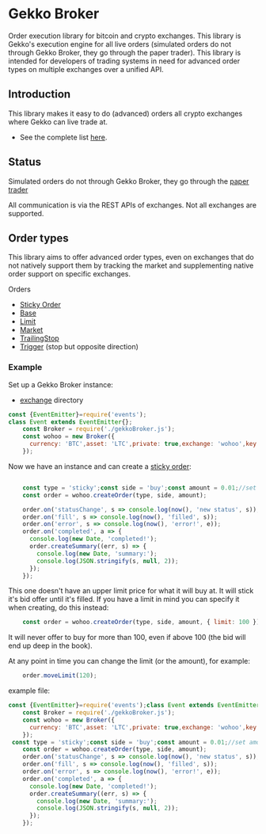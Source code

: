 # Gekko Broker

Order execution library for bitcoin and crypto exchanges. This library is Gekko's execution engine for all live orders (simulated orders do not through Gekko Broker, they go through the paper trader). This library is intended for developers of trading systems in need for advanced order types on multiple exchanges over a unified API.

## Introduction

This library makes it easy to do (advanced) orders all crypto exchanges where Gekko can live trade at. 
* See the complete list [here](https://gekko.wizb.it/docs/introduction/supported_exchanges.html).

## Status
Simulated orders do not through Gekko Broker, they go through the [paper trader](https://github.com/universalbit-dev/gekko-m4-globular-cluster/blob/master/plugins/paperTrader/paperTrader.js)

All communication is via the REST APIs of exchanges. Not all exchanges are supported.
## Order types

This library aims to offer advanced order types, even on exchanges that do not natively support them by tracking the market and supplementing native order support on specific exchanges.

Orders
- [Sticky Order](./sticky_order.md)
- [Base](https://github.com/universalbit-dev/gekko-m4-globular-cluster/blob/master/exchange/orders/order.js) 
- [Limit](https://github.com/universalbit-dev/gekko-m4-globular-cluster/blob/master/exchange/orders/limit.js) 
- [Market](https://github.com/universalbit-dev/gekko-m4-globular-cluster/blob/master/exchange/orders/order.js)
- [TrailingStop](https://github.com/universalbit-dev/gekko-m4-globular-cluster/blob/master/exchange/triggers/trailingStop.js)
- [Trigger](https://github.com/universalbit-dev/gekko-m4-globular-cluster/blob/master/exchange/trigger.js) (stop but opposite direction)

### Example

Set up a Gekko Broker instance: 
* [exchange](https://github.com/universalbit-dev/gekko-m4-globular-cluster/tree/master/exchange) directory

```js
const {EventEmitter}=require('events');
class Event extends EventEmitter{};
    const Broker = require('./gekkoBroker.js');
    const wohoo = new Broker({
      currency: 'BTC',asset: 'LTC',private: true,exchange: 'wohoo',key: 'APIKEY',secret: 'APISECRET' 
    });
```

Now we have an instance and can create a [sticky order](./sticky_order.md):
```js

    const type = 'sticky';const side = 'buy';const amount = 0.01;//set amount
    const order = wohoo.createOrder(type, side, amount);

    order.on('statusChange', s => console.log(now(), 'new status', s));
    order.on('fill', s => console.log(now(), 'filled', s));
    order.on('error', s => console.log(now(), 'error!', e));
    order.on('completed', a => {
      console.log(new Date, 'completed!');
      order.createSummary((err, s) => {
        console.log(new Date, 'summary:');
        console.log(JSON.stringify(s, null, 2));
      });
    });
```

This one doesn't have an upper limit price for what it will buy at. It will stick it's bid offer until it's filled. 
If you have a limit in mind you can specify it when creating, do this instead:
```js
    const order = wohoo.createOrder(type, side, amount, { limit: 100 });//set limit 
```

It will never offer to buy for more than 100, even if above 100 (the bid will end up deep in the book).

At any point in time you can change the limit (or the amount), for example:
```js
    order.moveLimit(120);
```

 
example file:
```js
const {EventEmitter}=require('events');class Event extends EventEmitter{};
    const Broker = require('./gekkoBroker.js');
    const wohoo = new Broker({
      currency: 'BTC',asset: 'LTC',private: true,exchange: 'wohoo',key: 'APIKEY',secret: 'APISECRET' 
    });
 const type = 'sticky';const side = 'buy';const amount = 0.01;//set amount
    const order = wohoo.createOrder(type, side, amount);
    order.on('statusChange', s => console.log(now(), 'new status', s));
    order.on('fill', s => console.log(now(), 'filled', s));
    order.on('error', s => console.log(now(), 'error!', e));
    order.on('completed', a => {
      console.log(new Date, 'completed!');
      order.createSummary((err, s) => {
        console.log(new Date, 'summary:');
        console.log(JSON.stringify(s, null, 2));
      });
    });
```

